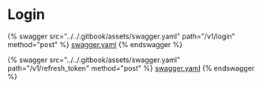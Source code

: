 # Login

{% swagger src="../../.gitbook/assets/swagger.yaml" path="/v1/login" method="post" %}
[swagger.yaml](../../.gitbook/assets/swagger.yaml)
{% endswagger %}

{% swagger src="../../.gitbook/assets/swagger.yaml" path="/v1/refresh_token" method="post" %}
[swagger.yaml](../../.gitbook/assets/swagger.yaml)
{% endswagger %}
